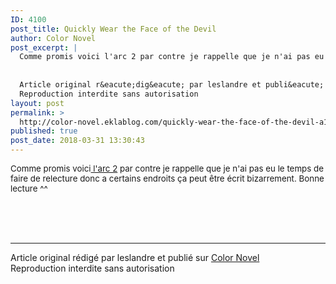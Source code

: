 ```yaml
---
ID: 4100
post_title: Quickly Wear the Face of the Devil
author: Color Novel
post_excerpt: |
  Comme promis voici l'arc 2 par contre je rappelle que je n'ai pas eu le temps de faire de relecture donc a certains endroits &ccedil;a peut &ecirc;tre &eacute;crit bizarrement. Bonne lecture ^^
  
  
  Article original r&eacute;dig&eacute; par leslandre et publi&eacute; sur Color Novel
  Reproduction interdite sans autorisation
layout: post
permalink: >
  http://color-novel.eklablog.com/quickly-wear-the-face-of-the-devil-a140866912
published: true
post_date: 2018-03-31 13:30:43
---
```

<p><span style="font-size: 10pt;">Comme promis voici<a href="http://color-novel.eklablog.com/arc-2-chapitre-1-g185414"> l'arc 2</a> par contre je rappelle que je n'ai pas eu le temps de faire de relecture donc a certains endroits &ccedil;a peut &ecirc;tre &eacute;crit bizarrement. Bonne lecture ^^</span></p><br /><br /><br /><hr />Article original rédigé par leslandre et publié sur <a href="http://color-novel.eklablog.com/">Color Novel</a> <br /> Reproduction interdite sans autorisation